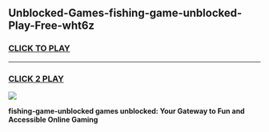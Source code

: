 
## Unblocked-Games-fishing-game-unblocked-Play-Free-wht6z
<h3>
<a href="https://premium76.site?title=fishing-game-unblocked&ref=23A">CLICK TO PLAY</a></h3>
<hr>

<h3>
<a href="https://premium76.site?title=fishing-game-unblocked&ref=23A">CLICK 2 PLAY</a>
  
</h3>

<a href="https://premium76.site?title=fishing-game-unblocked&ref=23A"><img src="https://clearcache.store/games.png"></a>


**fishing-game-unblocked games unblocked: Your Gateway to Fun and Accessible Online Gaming**
